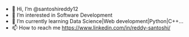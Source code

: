 - 👋 Hi, I’m @santoshireddy12
- 👀 I’m interested in Software Development 
- 🌱 I’m currently learning Data Science|Web development|Python|C++...
- 📫 How to reach me https://www.linkedin.com/in/reddy-santoshi/
<!---
santoshireddy12/santoshireddy12 is a ✨ special ✨ repository because its `README.md` (this file) appears on your GitHub profile.
You can click the Preview link to take a look at your changes.
--->
